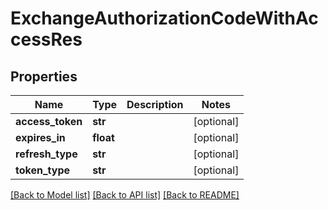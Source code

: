 # ExchangeAuthorizationCodeWithAccessRes

## Properties
Name | Type | Description | Notes
------------ | ------------- | ------------- | -------------
**access_token** | **str** |  | [optional] 
**expires_in** | **float** |  | [optional] 
**refresh_type** | **str** |  | [optional] 
**token_type** | **str** |  | [optional] 

[[Back to Model list]](../README.md#documentation-for-models) [[Back to API list]](../README.md#documentation-for-api-endpoints) [[Back to README]](../README.md)

